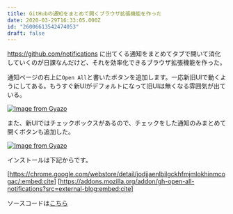 ```yaml
---
title: GitHubの通知をまとめて開くブラウザ拡張機能を作った
date: 2020-03-29T16:33:05.000Z
id: "26006613542474053"
draft: false
---
```

https://github.com/notifications に出てくる通知をまとめてタブで開いて消化していくのが日課なんだけど、それを効率化できるブラウザ拡張機能を作った。

通知ページの右上に`Open All`と書いたボタンを追加します。一応新旧UIで動くようにしてある。もうすぐ新UIがデフォルトになって旧UIは無くなる雰囲気が出ている。


[![Image from Gyazo](https://i.gyazo.com/6414bbdd44e30a9ecf718ba78cf4bcc5.png)](https://gyazo.com/6414bbdd44e30a9ecf718ba78cf4bcc5)


また、新UIではチェックボックスがあるので、チェックをした通知のみまとめて開くボタンも追加した。

[![Image from Gyazo](https://i.gyazo.com/2383fadab0fc1f47e5d0fa2b18d8fa4c.png)](https://gyazo.com/2383fadab0fc1f47e5d0fa2b18d8fa4c)

インストールは下記からです。

[https://chrome.google.com/webstore/detail/jodjjaenlbilgckhfmjmlokhinmcogac/:embed:cite]
[https://addons.mozilla.org/addon/gh-open-all-notifications?src=external-blog:embed:cite]

ソースコードは[こちら](https://github.com/ka2n/ext-open-all-button)
